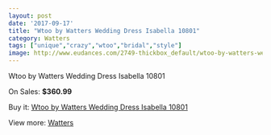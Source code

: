 ```yaml
---
layout: post
date: '2017-09-17'
title: "Wtoo by Watters Wedding Dress Isabella 10801"
category: Watters
tags: ["unique","crazy","wtoo","bridal","style"]
image: http://www.eudances.com/2749-thickbox_default/wtoo-by-watters-wedding-dress-isabella-10801.jpg
---
```

Wtoo by Watters Wedding Dress Isabella 10801

On Sales: **$360.99**
<a href="https://www.eudances.com/en/watters/931-wtoo-by-watters-wedding-dress-isabella-10801.html"><amp-img layout="responsive" width="600" height="600" src="//www.eudances.com/2749-thickbox_default/wtoo-by-watters-wedding-dress-isabella-10801.jpg" alt="Wtoo by Watters Wedding Dress Isabella 10801 0" /></a>
<a href="https://www.eudances.com/en/watters/931-wtoo-by-watters-wedding-dress-isabella-10801.html"><amp-img layout="responsive" width="600" height="600" src="//www.eudances.com/2750-thickbox_default/wtoo-by-watters-wedding-dress-isabella-10801.jpg" alt="Wtoo by Watters Wedding Dress Isabella 10801 1" /></a>

Buy it: [Wtoo by Watters Wedding Dress Isabella 10801](https://www.eudances.com/en/watters/931-wtoo-by-watters-wedding-dress-isabella-10801.html "Wtoo by Watters Wedding Dress Isabella 10801")

View more: [Watters](https://www.eudances.com/en/12-watters "Watters")